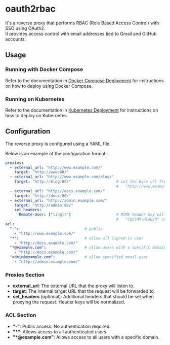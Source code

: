 # oauth2rbac

It's a reverse proxy that performs RBAC (Role Based Access Control) with SSO using OAuth2.  
It provides access control with email addresses tied to Gmail and GitHub accounts.

## Usage

### Running with Docker Compose

Refer to the documentation in [Docker Compose Deployment](.docs/deploy/docker/README.md) for instructions on how to deploy using Docker Compose.

### Running on Kubernetes

Refer to the documentation in [Kubernetes Deployment](.docs/deploy/k8s/README.md) for instructions on how to deploy on Kubernetes.


## Configuration

The reverse proxy is configured using a YAML file.

Below is an example of the configuration format:

```yaml
proxies:
  - external_url: "http://www.example.com/"
    target: "http://www:80/"
  - external_url: "http://www.example.com/blog/"
    target: "http://blog:80/"                    # cut the base url from request path with trailing slash "target"
                                                 #   "http://www.example.com/blog/1" proxy to "http:/blog:80/1"
  - external_url: "http://docs.example.com/"
    target: "http://docs:80/"
  - external_url: "http://admin.example.com/"
    target: "http://admin:80/"
    set_headers:
      Remote-User: ["tingtt"]                    # MIME header key will be normalized
                                                 #   "CUSTOM-HEADER" canonicalize to "Custom-Header"
acl:
  "-":                             # public
    - "http://www.example.com/"
  "*":                             # allow all signed-in user
    - "http://docs.example.com/"
  "*@example.com":                 # allow users with a specific domain
    - "http://docs.example.com/"
  "admin@example.com":             # allow specified email user
    - "http://admin.example.com/"
```

### Proxies Section

- **external_url**: The external URL that the proxy will listen to.
- **target**: The internal target URL that the request will be forwarded to.
- **set_headers** (optional): Additional headers that should be set when proxying the request. Header keys will be normalized.

### ACL Section

- **"-"**: Public access. No authentication required.
- **"*"**: Allows access to all authenticated users.
- **"*@example.com"**: Allows access to all users with a specific domain.
